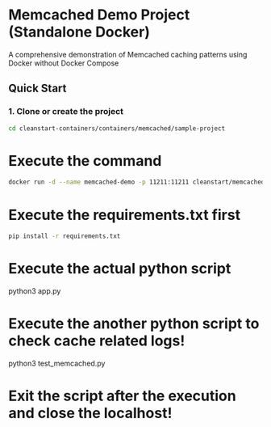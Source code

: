 # Memcached Demo Project (Standalone Docker)

A comprehensive demonstration of Memcached caching patterns using Docker without Docker Compose

## Quick Start

### 1. Clone or create the project
```bash
cd cleanstart-containers/containers/memcached/sample-project
```

# Execute the command
```bash
docker run -d --name memcached-demo -p 11211:11211 cleanstart/memcached:latest-dev memcached -m 128 -p 11211 -u memcache -l 0.0.0.0 -vv
```

# Execute the requirements.txt first 
```bash
pip install -r requirements.txt
```
# Execute the actual python script
python3 app.py

# Execute the another python script to check cache related logs!
python3 test_memcached.py

# Exit the script after the execution and close the localhost!
